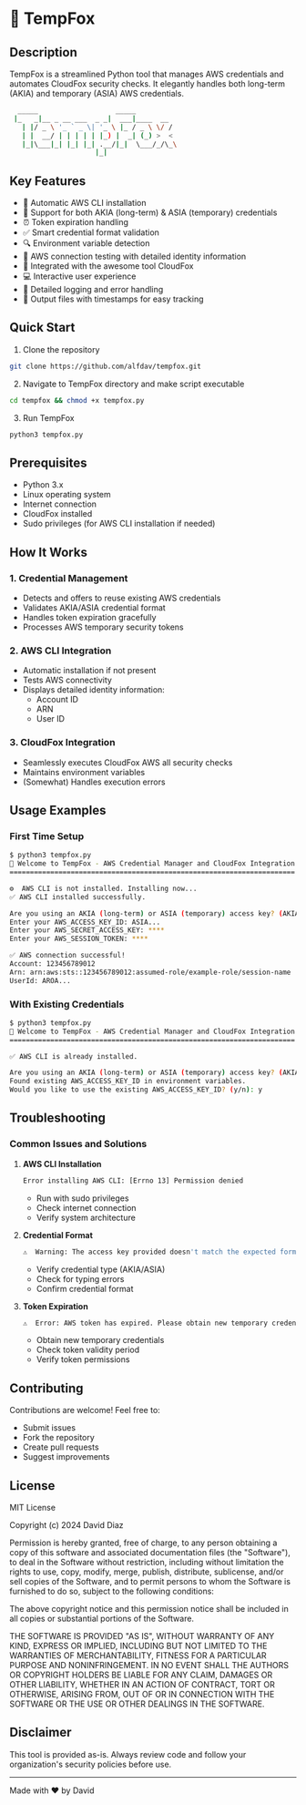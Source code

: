 # 🦊 TempFox

## Description

TempFox is a streamlined Python tool that manages AWS credentials and automates CloudFox security checks. It elegantly handles both long-term (AKIA) and temporary (ASIA) AWS credentials.

```bash
  _____                   _____ 
 |_   _|__ _ __ ___  _ _|  ___|____  __
   | |/ _ \ '_ ` _ \| '_ \ |_ / _ \ \/ /
   | |  __/ | | | | | |_) |  _| (_) >  < 
   |_|\___|_| |_| |_| .__/|_|  \___/_/\_\
                     |_|                   
```

## Key Features

- 🔄 Automatic AWS CLI installation
- 🔑 Support for both AKIA (long-term) & ASIA (temporary) credentials
- ⏰ Token expiration handling
- ✅ Smart credential format validation
- 🔍 Environment variable detection
- 🧪 AWS connection testing with detailed identity information
- 🦊 Integrated with the awesome tool CloudFox
- 💻 Interactive user experience
- 📄 Detailed logging and error handling
- 📂 Output files with timestamps for easy tracking

## Quick Start

1. Clone the repository

```bash
git clone https://github.com/alfdav/tempfox.git
```

2. Navigate to TempFox directory and make script executable

```bash
cd tempfox && chmod +x tempfox.py
```

3. Run TempFox

```bash
python3 tempfox.py
```

## Prerequisites

- Python 3.x
- Linux operating system
- Internet connection
- CloudFox installed
- Sudo privileges (for AWS CLI installation if needed)

## How It Works

### 1. Credential Management

- Detects and offers to reuse existing AWS credentials
- Validates AKIA/ASIA credential format
- Handles token expiration gracefully
- Processes AWS temporary security tokens

### 2. AWS CLI Integration

- Automatic installation if not present
- Tests AWS connectivity
- Displays detailed identity information:
  - Account ID
  - ARN
  - User ID

### 3. CloudFox Integration

- Seamlessly executes CloudFox AWS all security checks
- Maintains environment variables
- (Somewhat) Handles execution errors

## Usage Examples

### First Time Setup

```bash
$ python3 tempfox.py
🦊 Welcome to TempFox - AWS Credential Manager and CloudFox Integration Tool
======================================================================

⚙️  AWS CLI is not installed. Installing now...
✅ AWS CLI installed successfully.

Are you using an AKIA (long-term) or ASIA (temporary) access key? (AKIA/ASIA): ASIA
Enter your AWS_ACCESS_KEY_ID: ASIA...
Enter your AWS_SECRET_ACCESS_KEY: ****
Enter your AWS_SESSION_TOKEN: ****

✅ AWS connection successful!
Account: 123456789012
Arn: arn:aws:sts::123456789012:assumed-role/example-role/session-name
UserId: AROA...
```

### With Existing Credentials

```bash
$ python3 tempfox.py
🦊 Welcome to TempFox - AWS Credential Manager and CloudFox Integration Tool
======================================================================

✅ AWS CLI is already installed.

Are you using an AKIA (long-term) or ASIA (temporary) access key? (AKIA/ASIA): ASIA
Found existing AWS_ACCESS_KEY_ID in environment variables.
Would you like to use the existing AWS_ACCESS_KEY_ID? (y/n): y
```

## Troubleshooting

### Common Issues and Solutions

1. **AWS CLI Installation**

   ```bash
   Error installing AWS CLI: [Errno 13] Permission denied
   ```

   - Run with sudo privileges
   - Check internet connection
   - Verify system architecture

2. **Credential Format**

   ```bash
   ⚠️  Warning: The access key provided doesn't match the expected format (ASIA...)
   ```

   - Verify credential type (AKIA/ASIA)
   - Check for typing errors
   - Confirm credential format

3. **Token Expiration**

   ```bash
   ⚠️  Error: AWS token has expired. Please obtain new temporary credentials.
   ```

   - Obtain new temporary credentials
   - Check token validity period
   - Verify token permissions

## Contributing

Contributions are welcome! Feel free to:

- Submit issues
- Fork the repository
- Create pull requests
- Suggest improvements

## License

MIT License

Copyright (c) 2024 David Diaz

Permission is hereby granted, free of charge, to any person obtaining a copy
of this software and associated documentation files (the "Software"), to deal
in the Software without restriction, including without limitation the rights
to use, copy, modify, merge, publish, distribute, sublicense, and/or sell
copies of the Software, and to permit persons to whom the Software is
furnished to do so, subject to the following conditions:

The above copyright notice and this permission notice shall be included in all
copies or substantial portions of the Software.

THE SOFTWARE IS PROVIDED "AS IS", WITHOUT WARRANTY OF ANY KIND, EXPRESS OR
IMPLIED, INCLUDING BUT NOT LIMITED TO THE WARRANTIES OF MERCHANTABILITY,
FITNESS FOR A PARTICULAR PURPOSE AND NONINFRINGEMENT. IN NO EVENT SHALL THE
AUTHORS OR COPYRIGHT HOLDERS BE LIABLE FOR ANY CLAIM, DAMAGES OR OTHER
LIABILITY, WHETHER IN AN ACTION OF CONTRACT, TORT OR OTHERWISE, ARISING FROM,
OUT OF OR IN CONNECTION WITH THE SOFTWARE OR THE USE OR OTHER DEALINGS IN THE
SOFTWARE.

## Disclaimer

This tool is provided as-is. Always review code and follow your organization's security policies before use.

---
Made with ❤️ by David
